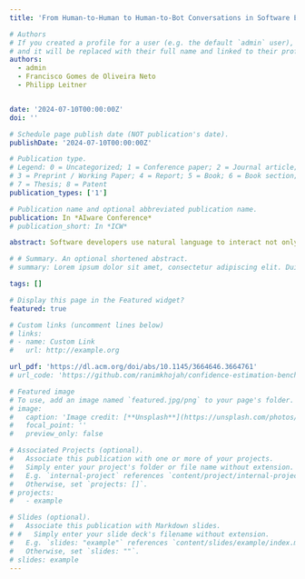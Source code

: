 ```yaml
---
title: 'From Human-to-Human to Human-to-Bot Conversations in Software Engineering'

# Authors
# If you created a profile for a user (e.g. the default `admin` user), write the username (folder name) here
# and it will be replaced with their full name and linked to their profile.
authors:
  - admin
  - Francisco Gomes de Oliveira Neto
  - Philipp Leitner


date: '2024-07-10T00:00:00Z'
doi: ''

# Schedule page publish date (NOT publication's date).
publishDate: '2024-07-10T00:00:00Z'

# Publication type.
# Legend: 0 = Uncategorized; 1 = Conference paper; 2 = Journal article;
# 3 = Preprint / Working Paper; 4 = Report; 5 = Book; 6 = Book section;
# 7 = Thesis; 8 = Patent
publication_types: ['1']

# Publication name and optional abbreviated publication name.
publication: In *AIware Conference*
# publication_short: In *ICW*

abstract: Software developers use natural language to interact not only with other humans, but increasingly also with chatbots. These interactions have different properties and flow differently based on what goal the developer wants to achieve and who they interact with. In this paper, we aim to understand the dynamics of conversations that occur during modern software development after the integration of AI and chatbots, enabling a deeper recognition of the advantages and disadvantages of including chatbot interactions in addition to human conversations in collaborative work. We compile existing conversation attributes with humans and NLU-based chatbots and adapt them to the context of software development. Then, we extend the comparison to include LLM-powered chatbots based on an observational study. We present similarities and differences between human-to-human and human-to-bot conversations, also distinguishing between NLU- and LLM-based chatbots. Furthermore, we discuss how understanding the differences among the conversation styles guides the developer on how to shape their expectations from a conversation and consequently support the communication within a software team. We conclude that the recent conversation styles that we observe with LLM-chatbots can not replace conversations with humans due to certain attributes regarding social aspects despite their ability to support productivity and decrease the developers' mental load.

# # Summary. An optional shortened abstract.
# summary: Lorem ipsum dolor sit amet, consectetur adipiscing elit. Duis posuere tellus ac convallis placerat. Proin tincidunt magna sed ex sollicitudin condimentum.

tags: []

# Display this page in the Featured widget?
featured: true

# Custom links (uncomment lines below)
# links:
# - name: Custom Link
#   url: http://example.org

url_pdf: 'https://dl.acm.org/doi/abs/10.1145/3664646.3664761'
# url_code: 'https://github.com/ranimkhojah/confidence-estimation-benchmark'

# Featured image
# To use, add an image named `featured.jpg/png` to your page's folder.
# image:
#   caption: 'Image credit: [**Unsplash**](https://unsplash.com/photos/pLCdAaMFLTE)'
#   focal_point: ''
#   preview_only: false

# Associated Projects (optional).
#   Associate this publication with one or more of your projects.
#   Simply enter your project's folder or file name without extension.
#   E.g. `internal-project` references `content/project/internal-project/index.md`.
#   Otherwise, set `projects: []`.
# projects:
#   - example

# Slides (optional).
#   Associate this publication with Markdown slides.
# #   Simply enter your slide deck's filename without extension.
#   E.g. `slides: "example"` references `content/slides/example/index.md`.
#   Otherwise, set `slides: ""`.
# slides: example
---
```


<!-- {{% callout note %}}
Click the _Cite_ button above to demo the feature to enable visitors to import publication metadata into their reference management software.
{{% /callout %}}

{{% callout note %}}
Create your slides in Markdown - click the _Slides_ button to check out the example.
{{% /callout %}}

Supplementary notes can be added here, including [code, math, and images](https://wowchemy.com/docs/writing-markdown-latex/). -->
